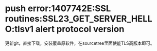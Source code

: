 # push error:1407742E:SSL routines:SSL23_GET_SERVER_HELLO:tlsv1 alert protocol version
更新git，直接下载，安装覆盖原软件，在sourcetree里面使能TLS高版本即可。
